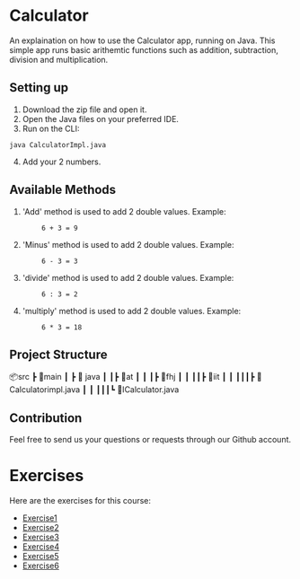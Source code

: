 # Calculator

An explaination on how to use the Calculator app, running on Java. This simple app runs basic arithemtic functions such as addition, subtraction, division and multiplication. 

## Setting up
1. Download the zip file and open it. 
2. Open the Java files on your preferred IDE. 
3. Run on the CLI:
```
java CalculatorImpl.java 
```
4. Add your 2 numbers.


## Available Methods
1. 'Add' method is used to add 2 double values. Example:
``` 
        6 + 3 = 9
``` 
2. 'Minus' method is used to add 2 double values. Example: 
``` 
        6 - 3 = 3
``` 
3. 'divide' method is used to add 2 double values. Example:
``` 
        6 : 3 = 2
``` 
4. 'multiply' method is used to add 2 double values. Example:
``` 
        6 * 3 = 18
``` 

## Project Structure 

📦src
 ┣ 📂main
 ┃ ┣ 📂 java
 ┃  ┃┣ 📂at
 ┃  ┃ ┃┣ 📂fhj
 ┃  ┃ ┃┃┣ 📂iit
 ┃  ┃ ┃┃┃┣ 📜Calculatorimpl.java
 ┃ ┃ ┃┃┃┗ 📜ICalculator.java

## Contribution 
Feel free to send us your questions or requests through our Github account.


# Exercises

Here are the exercises for this course:

- [Exercise1](exercise1.md)
- [Exercise2](???)
- [Exercise3](???)
- [Exercise4](???)
- [Exercise5](???)
- [Exercise6](???)
